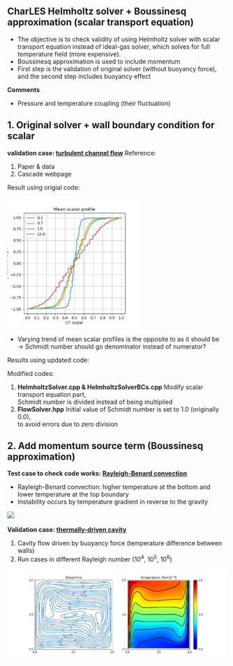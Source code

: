 CharLES Helmholtz solver + Boussinesq approximation 
(scalar transport equation)
----
- The objective is to check validity of using Helmholtz solver with scalar transport equation instead of ideal-gas solver, which solves for full temperature field (more expensive). 
- Boussinesq approximation is used to include momentum 
- First step is the validation of original solver (without buoyancy force), and the second step includes buoyancy effect

**Comments**
- Pressure and temperature coupling (their fluctuation)


## 1. Original solver + wall boundary condition for scalar

**validation case: [turbulent channel flow](channel_flow/)**
Reference: 
1. Paper & data
2. Cascade webpage

Result using origial code:

<img src="channel_flow/images/scalar_profile_mean.png" width=300>

- Varying trend of mean scalar profiles is the opposite to as it should be \
-> Schmidt number should go denominator instead of numerator? 

Results using updated code:

Modified codes:
1. **HelmholtzSolver.cpp & HelmholtzSolverBCs.cpp**
    Modify scalar transport equation part, \
    Schmidt number is divided instead of being multiplied     
2. **FlowSolver.hpp**
    Initial value of Schmidt number is set to 1.0 (originally 0.0),\
    to avoid errors due to zero division

## 2. Add momentum source term (Boussinesq approximation)
**Test case to check code works: [Rayleigh-Benard convection](Rayleigh-Benard/)**
- Rayleigh-Benard convection: higher temperature at the bottom and lower temperature at the top boundary
- Instability occurs by temperature gradient in reverse to the gravity

<img src="Rayleigh-Benard/animation.gif" width=400>


**Validation case: [thermally-driven cavity](cavity/)**
1) Cavity flow driven by buoyancy force (temperature difference between walls)
2) Run cases in different Rayleigh number (10<sup>4</sup>, 10<sup>5</sup>, 10<sup>6</sup>)

<img src="cavity/images/results_Ra_10_6.png" width=700>



